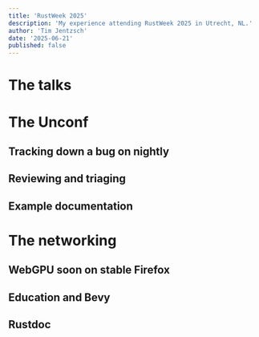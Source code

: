 ```yaml
---
title: 'RustWeek 2025'
description: 'My experience attending RustWeek 2025 in Utrecht, NL.'
author: 'Tim Jentzsch'
date: '2025-06-21'
published: false
---
```


# The talks

# The Unconf

## Tracking down a bug on nightly

## Reviewing and triaging

## Example documentation

# The networking

## WebGPU soon on stable Firefox

## Education and Bevy

## Rustdoc
